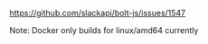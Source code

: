 https://github.com/slackapi/bolt-js/issues/1547

Note: Docker only builds for linux/amd64 currently
